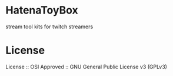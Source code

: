 # HatenaToyBox
stream tool kits for twitch streamers


# License
License :: OSI Approved :: GNU General Public License v3 (GPLv3)